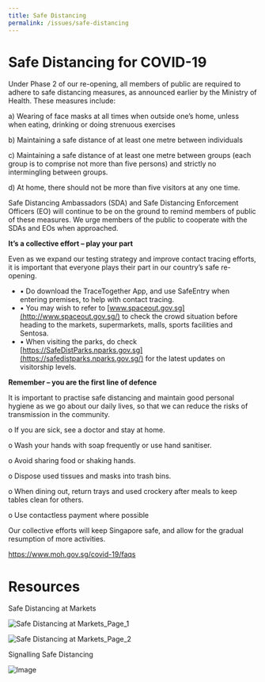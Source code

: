 ```yaml
---
title: Safe Distancing
permalink: /issues/safe-distancing
---
```




# Safe Distancing for COVID-19

Under Phase 2 of our re-opening, all members of public are required to adhere to safe distancing measures, as announced earlier by the Ministry of Health. These measures include:

a) Wearing of face masks at all times when outside one’s home, unless when eating, drinking or doing strenuous exercises

b) Maintaining a safe distance of at least one metre between individuals

c) Maintaining a safe distance of at least one metre between groups (each group is to comprise not more than five persons) and strictly no intermingling between groups.

d) At home, there should not be more than five visitors at any one time.

Safe Distancing Ambassadors (SDA) and Safe Distancing Enforcement Officers (EO) will continue to be on the ground to remind members of public of these measures. We urge members of the public to cooperate with the SDAs and EOs when approached.

**It’s a collective effort – play your part**

Even as we expand our testing strategy and improve contact tracing efforts, it is important that everyone plays their part in our country’s safe re-opening.

-   • Do download the TraceTogether App, and use SafeEntry when entering premises, to help with contact tracing.
-   • You may wish to refer to [www.spaceout.gov.sg](http://www.spaceout.gov.sg/) to check the crowd situation before heading to the markets, supermarkets, malls, sports facilities and Sentosa.
-   • When visiting the parks, do check [https://SafeDistParks.nparks.gov.sg](https://safedistparks.nparks.gov.sg/) for the latest updates on visitorship levels.

**Remember – you are the first line of defence**

It is important to practise safe distancing and maintain good personal hygiene as we go about our daily lives, so that we can reduce the risks of transmission in the community.

o If you are sick, see a doctor and stay at home.

o Wash your hands with soap frequently or use hand sanitiser.

o Avoid sharing food or shaking hands.

o Dispose used tissues and masks into trash bins.

o When dining out, return trays and used crockery after meals to keep tables clean for others.

o Use contactless payment where possible

  

Our collective efforts will keep Singapore safe, and allow for the gradual resumption of more activities.


https://www.moh.gov.sg/covid-19/faqs



# Resources

Safe Distancing at Markets

![Safe Distancing at Markets_Page_1](https://www.mse.gov.sg/images/default-source/default-album/safe-distancing-at-markets_page_1.png?MaxWidth=200&MaxHeight=&ScaleUp=false&Quality=High&Method=ResizeFitToAreaArguments "Safe Distancing at Markets_Page_1")

![Safe Distancing at Markets_Page_2](https://www.mse.gov.sg/images/default-source/default-album/safe-distancing-at-markets_page_2.png?MaxWidth=200&MaxHeight=&ScaleUp=false&Quality=High&Method=ResizeFitToAreaArguments "Safe Distancing at Markets_Page_2")

Signalling Safe Distancing

![Image](https://www.mse.gov.sg/images/default-source/default-album/friendly-ways-to-signal-safe-distancing-(steps).png?)